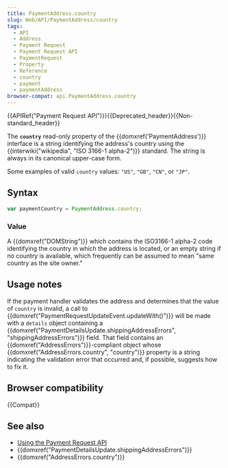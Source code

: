```yaml
---
title: PaymentAddress.country
slug: Web/API/PaymentAddress/country
tags:
  - API
  - Address
  - Payment Request
  - Payment Request API
  - PaymentRequest
  - Property
  - Reference
  - country
  - payment
  - paymentAddress
browser-compat: api.PaymentAddress.country
---
```

{{APIRef("Payment Request API")}}{{Deprecated_header}}{{Non-standard_header}}

The **`country`** read-only property of the
{{domxref('PaymentAddress')}} interface is a string identifying the address's country
using the {{interwiki("wikipedia", "ISO 3166-1 alpha-2")}} standard. The string is
always in its canonical upper-case form.

Some examples of valid `country` values: `"US"`,
`"GB"`, `"CN"`, or `"JP"`.

## Syntax

```js
var paymentCountry = PaymentAddress.country;
```

### Value

A {{domxref("DOMString")}} which contains the ISO3166-1 alpha-2 code identifying the
country in which the address is located, or an empty string if no country is available,
which frequently can be assumed to mean "same country as the site owner."

## Usage notes

If the payment handler validates the address and determines that the value of
`country` is invalid, a call to
{{domxref("PaymentRequestUpdateEvent.updateWith()")}} will be made with a
`details` object containing a
{{domxref("PaymentDetailsUpdate.shippingAddressErrors", "shippingAddressErrors")}}
field. That field contains an {{domxref("AddressErrors")}}-compliant object whose
{{domxref("AddressErrors.country", "country")}} property is a string indicating the
validation error that occurred and, if possible, suggests how to fix it.

## Browser compatibility

{{Compat}}

## See also

- [Using
  the Payment Request API](/en-US/docs/Web/API/Payment_Request_API/Using_the_Payment_Request_API)
- {{domxref("PaymentDetailsUpdate.shippingAddressErrors")}}
- {{domxref("AddressErrors.country")}}
